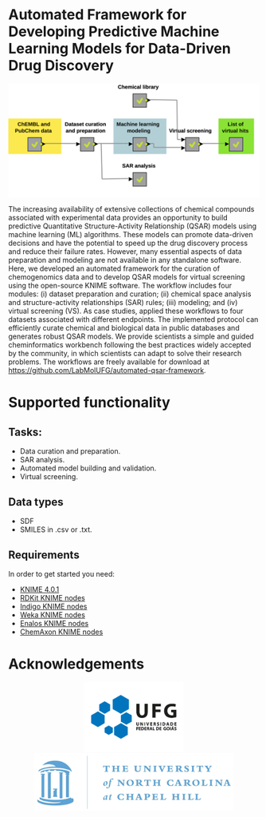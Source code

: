 # Automated Framework for Developing Predictive Machine Learning Models for Data-Driven Drug Discovery

<p align="center">
  <img align="middle" src="/docs/GA.svg" width="600px" class="center">
 </p>
 
The increasing availability of extensive collections of chemical compounds associated with experimental data provides an opportunity to build predictive Quantitative Structure-Activity Relationship (QSAR) models using machine learning (ML) algorithms. These models can promote data-driven decisions and have the potential to speed up the drug discovery process and reduce their failure rates. However, many essential aspects of data preparation and modeling are not available in any standalone software. Here, we developed an automated framework for the curation of chemogenomics data and to develop QSAR models for virtual screening using the open-source KNIME software. The workflow includes four modules: (i) dataset preparation and curation; (ii) chemical space analysis and structure-activity relationships (SAR) rules; (iii) modeling; and (iv) virtual screening (VS). As case studies, applied these workflows to four datasets associated with different endpoints. The implemented protocol can efficiently curate chemical and biological data in public databases and generates robust QSAR models. We provide scientists a simple and guided cheminformatics workbench following the best practices widely accepted by the community, in which scientists can adapt to solve their research problems. The workflows are freely available for download at https://github.com/LabMolUFG/automated-qsar-framework. 

# Supported functionality
## Tasks:
* Data curation and preparation.
* SAR analysis.
* Automated model building and validation.
* Virtual screening.

## Data types
* SDF
* SMILES in .csv or .txt.

## Requirements
In order to get started you need:
* [KNIME 4.0.1](https://www.knime.com/)
* [RDKit KNIME nodes](https://www.knime.com/rdkit)
* [Indigo KNIME nodes](https://www.knime.com/community/indigo)
* [Weka KNIME nodes](https://nodepit.com/iu/org.knime.features.ext.weka_3.7.feature.group)
* [Enalos KNIME nodes](https://www.knime.com/community/enalos-nodes)
* [ChemAxon KNIME nodes](https://www.knime.com/free-marvin-chemistry-extensions)

# Acknowledgements

<p align="middle">
  <img src="./docs/UFG.png" alt="UFG" width="200">
  <img src="./docs/UNC.jpg" alt="UNC" width="400">
  <br>
</p>
